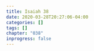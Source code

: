 ```yaml
---
title: Isaiah 38
date: 2020-03-28T20:27:06-04:00
categories: []
tags: []
chapter: "038"
inprogress: false
---
```


